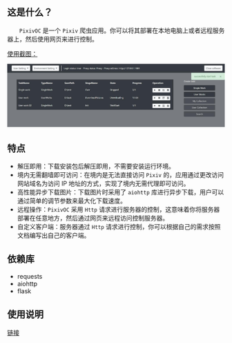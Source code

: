 ## 这是什么？

&emsp;&emsp;`PixivOC` 是一个 `Pixiv` 爬虫应用。你可以将其部署在本地电脑上或者远程服务器上，然后使用网页来进行控制。

[使用截图：](https://github.com/asnml/PixivOC/blob/master/Console.jpg)

![](./Console.jpg)



## 特点

- 解压即用：下载安装包后解压即用，不需要安装运行环境。
- 境内无需翻墙即可访问：在境内是无法直接访问 `Pixiv` 的，应用通过更改访问网站域名为访问 IP 地址的方式，实现了境内无需代理即可访问。
- 高性能异步下载图片：下载图片时采用了 `aiohttp` 库进行异步下载，用户可以通过简单的调节参数来最大化下载速度。
- 远程操作：`PixivOC` 采用 `Http` 请求进行服务器的控制，这意味着你将服务器部署在任意地方，然后通过网页来远程访问控制服务器。
- 自定义客户端：服务器通过 `Http` 请求进行控制，你可以根据自己的需求按照文档编写出自己的客户端。



## 依赖库

- requests
- aiohttp
- flask



## 使用说明

[链接](https://github.com/asnml/PixivOC/blob/master/docs/%E4%BD%BF%E7%94%A8%E8%AF%B4%E6%98%8E.md)
